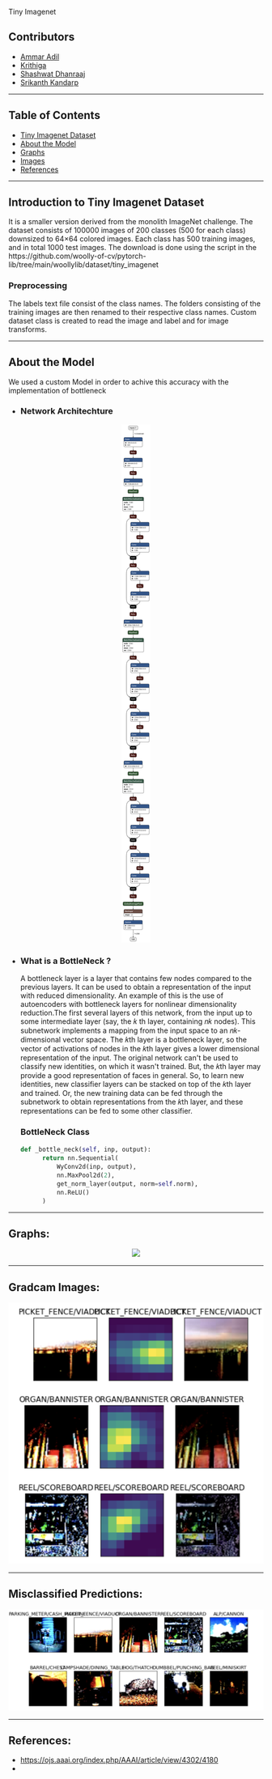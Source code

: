 Tiny Imagenet

## Contributors

* [Ammar Adil](https://github.com/adilsammar)
* [Krithiga](https://github.com/BottleSpink)
* [Shashwat Dhanraaj](https://github.com/sdhanraaj12)
* [Srikanth Kandarp](https://github.com/Srikanth-Kandarp)
---

## Table of Contents
  - [Tiny Imagenet Dataset](#tiny-imagenet-dataset)
  - [About the Model](#about-the-model)
  - [Graphs](#graphs)
  - [Images](#images)
  - [References](#references)
----
## Introduction to Tiny Imagenet Dataset

<p> It is a smaller version derived from the monolith ImageNet challenge. The dataset consists of 100000 images of 200 classes (500 for each class) downsized to 64×64 colored images. Each class has 500 training images, and in total 1000 test images. The download is done using the script in the https://github.com/woolly-of-cv/pytorch-lib/tree/main/woollylib/dataset/tiny_imagenet </p>

### Preprocessing

<p> The labels text file consist of the class names. The folders consisting of the training images are then renamed to their respective class names. Custom dataset class is created to read the image and label and for image transforms. <p>


---
## About the Model

We used a custom Model in order to achive this accuracy with the implementation of bottleneck 

* ### Network Architechture

<p align="center">
  <img src='assets/Arch.png'>
</p>
 



* ### What is a BottleNeck ?

  A bottleneck layer is a layer that contains few nodes compared to the previous layers. It can be used to obtain a representation of the input with reduced dimensionality. An example of this is the use of autoencoders with bottleneck layers for nonlinear dimensionality reduction.The first several layers of this network, from the input up to some intermediate layer (say, the 𝑘 th layer, containing 𝑛𝑘 nodes). This subnetwork implements a mapping from the input space to an 𝑛𝑘-dimensional vector space. The 𝑘th layer is a bottleneck layer, so the vector of activations of nodes in the 𝑘th layer gives a lower dimensional representation of the input. The original network can't be used to classify new identities, on which it wasn't trained. But, the 𝑘th layer may provide a good representation of faces in general. So, to learn new identities, new classifier layers can be stacked on top of the 𝑘th layer and trained. Or, the new training data can be fed through the subnetwork to obtain representations from the 𝑘th layer, and these representations can be fed to some other classifier.

  ### BottleNeck Class
  ```python
  def _bottle_neck(self, inp, output):
        return nn.Sequential(
            WyConv2d(inp, output),
            nn.MaxPool2d(2),
            get_norm_layer(output, norm=self.norm),
            nn.ReLU()
        )
  ```
----
## Graphs:
  <p align="center">
  <image src='assets/TinyImagenet.png'>
</p>

---
    
## Gradcam Images:
    
<p align="center">
  <img width="600"  src='assets/GradCam.png'>
</p>
 
---
## Misclassified Predictions:

<p align="center">
  <img width="600" height="200" src='assets/MisclassifiedPredictions.png'>
</p>

---
## References:
  
 * https://ojs.aaai.org/index.php/AAAI/article/view/4302/4180
 * 

